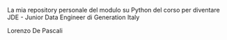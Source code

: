 La mia repository personale del modulo su Python del corso per diventare JDE - Junior Data Engineer di Generation Italy

Lorenzo De Pascali
